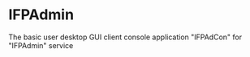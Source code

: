 # IFPAdmin
The basic user desktop GUI client console application "IFPAdCon" for "IFPAdmin" service


